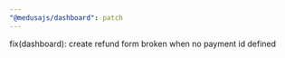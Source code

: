 ```yaml
---
"@medusajs/dashboard": patch
---
```


fix(dashboard): create refund form broken when no payment id defined
